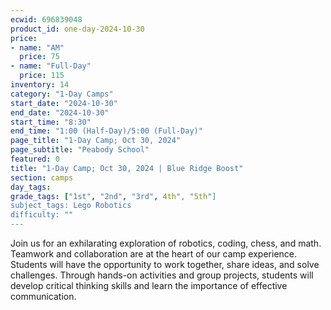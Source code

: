 ```yaml
---
ecwid: 696839048
product_id: one-day-2024-10-30
price:
- name: "AM"
  price: 75
- name: "Full-Day"
  price: 115
inventory: 14
category: "1-Day Camps"
start_date: "2024-10-30"
end_date: "2024-10-30"
start_time: "8:30"
end_time: "1:00 (Half-Day)/5:00 (Full-Day)"
page_title: "1-Day Camp; Oct 30, 2024"
page_subtitle: "Peabody School"
featured: 0
title: "1-Day Camp; Oct 30, 2024 | Blue Ridge Boost"
section: camps
day_tags: 
grade_tags: ["1st", "2nd", "3rd", 4th", "5th"]
subject_tags: Lego Robotics
difficulty: ""
---
```

Join us for an exhilarating exploration of robotics, coding, chess, and math. Teamwork and collaboration are at the heart of our camp experience. Students will have the opportunity to work together, share ideas, and solve challenges. Through hands-on activities and group projects, students will develop critical thinking skills and learn the importance of effective communication.
